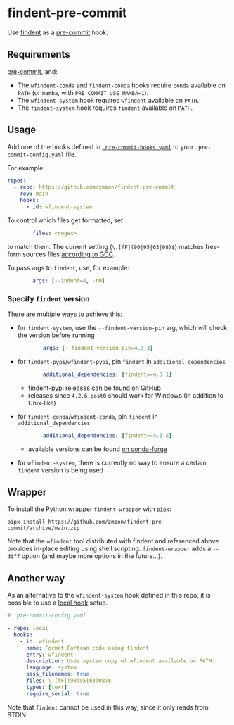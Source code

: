 # findent-pre-commit

Use [findent](https://www.ratrabbit.nl/ratrabbit/findent/)
as a [pre-commit](https://pre-commit.com/) hook.


## Requirements

[pre-commit](https://pre-commit.com/#install), and:

* The `wfindent-conda` and `findent-conda` hooks require `conda` available on `PATH`
  (or `mamba`, with `PRE_COMMIT_USE_MAMBA=1`).
* The `wfindent-system` hook requires `wfindent` available on `PATH`.
* The `findent-system` hook requires `findent` available on `PATH`.


## Usage

Add one of the hooks defined in [`.pre-commit-hooks.yaml`](./.pre-commit-hooks.yaml)
to your `.pre-commit-config.yaml` file.

For example:
```yaml
repos:
  - repo: https://github.com/zmoon/findent-pre-commit
    rev: main
    hooks:
      - id: wfindent-system
```

To control which files get formatted, set
```yaml
        files: <regex>
```
to match them.
The current setting (`\.[fF](90|95|03|08)$`) matches free-form sources files
[according to GCC](https://gcc.gnu.org/onlinedocs/gfortran/GNU-Fortran-and-GCC.html).

To pass args to `findent`, use, for example:
```yaml
        args: [--indent=4, -r0]
```

### Specify `findent` version

There are multiple ways to achieve this:

* for `findent-system`, use the `--findent-version-pin` arg, which will check the version before running

  ```yaml
          args: [--findent-version-pin=4.3.3]
  ```

* for `findent-pypi`/`wfindent-pypi`, pin `findent` in `additional_dependencies`

  ```yaml
          additional_dependencies: [findent==4.3.1]
  ```

  - findent-pypi releases can be found [on GitHub](https://github.com/gnikit/findent-pypi/releases)
  - releases since `4.2.6.post0` should work for Windows (in addition to Unix-like)

* for `findent-conda`/`wfindent-conda`, pin `findent` in `additional_dependencies`

  ```yaml
          additional_dependencies: [findent==4.3.2]
  ```

  - available versions can be found [on conda-forge](https://anaconda.org/conda-forge/findent/files)

* for `wfindent-system`, there is currently no way to ensure a certain `findent` version is being used

## Wrapper

To install the Python wrapper `findent-wrapper` with [`pipx`](https://pypa.github.io/pipx/):

```
pipx install https://github.com/zmoon/findent-pre-commit/archive/main.zip
```

Note that the `wfindent` tool distributed with findent and referenced above provides in-place editing
using shell scripting.
`findent-wrapper` adds a `--diff` option (and maybe more options in the future...).


## Another way

As an alternative to the `wfindent-system` hook defined in this repo, it is possible
to use a [local hook](https://pre-commit.com/#repository-local-hooks) setup.

```yaml
# .pre-commit-config.yaml

- repo: local
  hooks:
    - id: wfindent
      name: Format Fortran code using findent
      entry: wfindent
      description: Uses system copy of wfindent available on PATH.
      language: system
      pass_filenames: true
      files: \.[fF](90|95|03|08)$
      types: [text]
      require_serial: true
```

Note that `findent` cannot be used in this way, since it only reads from STDIN.
